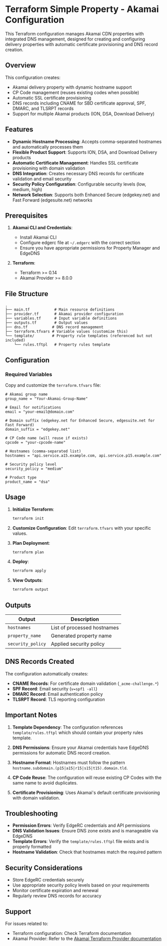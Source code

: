 # Terraform Simple Property - Akamai Configuration

This Terraform configuration manages Akamai CDN properties with integrated DNS management, designed for creating and configuring delivery properties with automatic certificate provisioning and DNS record creation.

## Overview

This configuration creates:

- Akamai delivery property with dynamic hostname support
- CP Code management (reuses existing codes when possible)
- Automatic SSL certificate provisioning
- DNS records including CNAME for SBD certificate approval, SPF, DMARC, and TLSRPT records
- Support for multiple Akamai products (ION, DSA, Download Delivery)

## Features

- **Dynamic Hostname Processing**: Accepts comma-separated hostnames and automatically processes them
- **Flexible Product Support**: Supports ION, DSA, and Download Delivery products
- **Automatic Certificate Management**: Handles SSL certificate provisioning with domain validation
- **DNS Integration**: Creates necessary DNS records for certificate validation and email security
- **Security Policy Configuration**: Configurable security levels (low, medium, high)
- **Network Selection**: Supports both Enhanced Secure (edgekey.net) and Fast Forward (edgesuite.net) networks

## Prerequisites

1. **Akamai CLI and Credentials**:

   - Install Akamai CLI
   - Configure edgerc file at `~/.edgerc` with the correct section
   - Ensure you have appropriate permissions for Property Manager and EdgeDNS

2. **Terraform**:
   - Terraform >= 0.14
   - Akamai Provider >= 8.0.0

## File Structure

```
.
├── main.tf           # Main resource definitions
├── provider.tf       # Akamai provider configuration
├── variables.tf      # Input variable definitions
├── outputs.tf        # Output values
├── dns.tf           # DNS record management
├── terraform.tfvars # Variable values (customize this)
└── template/        # Property rule templates (referenced but not included)
    └── rules.tftpl   # Property rules template
```

## Configuration

### Required Variables

Copy and customize the `terraform.tfvars` file:

```hcl
# Akamai group name
group_name = "Your-Akamai-Group-Name"

# Email for notifications
email = "your-email@domain.com"

# Domain suffix (edgekey.net for Enhanced Secure, edgesuite.net for Fast Forward)
domain_suffix = "edgekey.net"

# CP Code name (will reuse if exists)
cpcode = "your-cpcode-name"

# Hostnames (comma-separated list)
hostnames = "api.service.a15.example.com, api.service.p15.example.com"

# Security policy level
security_policy = "medium"

# Product type
product_name = "dsa"
```

## Usage

1. **Initialize Terraform**:

   ```bash
   terraform init
   ```

2. **Customize Configuration**:
   Edit `terraform.tfvars` with your specific values.

3. **Plan Deployment**:

   ```bash
   terraform plan
   ```

4. **Deploy**:

   ```bash
   terraform apply
   ```

5. **View Outputs**:
   ```bash
   terraform output
   ```

## Outputs

| Output            | Description                 |
| ----------------- | --------------------------- |
| `hostnames`       | List of processed hostnames |
| `property_name`   | Generated property name     |
| `security_policy` | Applied security policy     |

## DNS Records Created

The configuration automatically creates:

- **CNAME Records**: For certificate domain validation (`_acme-challenge.*`)
- **SPF Record**: Email security (`v=spf1 -all`)
- **DMARC Record**: Email authentication policy
- **TLSRPT Record**: TLS reporting configuration

## Important Notes

1. **Template Dependency**: The configuration references `template/rules.tftpl` which should contain your property rules template.

2. **DNS Permissions**: Ensure your Akamai credentials have EdgeDNS permissions for automatic DNS record creation.

3. **Hostname Format**: Hostnames must follow the pattern `hostname.subdomain.(p15|a15|r15|s15|t15).domain.tld`.

4. **CP Code Reuse**: The configuration will reuse existing CP Codes with the same name to avoid duplicates.

5. **Certificate Provisioning**: Uses Akamai's default certificate provisioning with domain validation.

## Troubleshooting

- **Permission Errors**: Verify EdgeRC credentials and API permissions
- **DNS Validation Issues**: Ensure DNS zone exists and is manageable via EdgeDNS
- **Template Errors**: Verify the `template/rules.tftpl` file exists and is properly formatted
- **Hostname Validation**: Check that hostnames match the required pattern

## Security Considerations

- Store EdgeRC credentials securely
- Use appropriate security policy levels based on your requirements
- Monitor certificate expiration and renewal
- Regularly review DNS records for accuracy

## Support

For issues related to:

- Terraform configuration: Check Terraform documentation
- Akamai Provider: Refer to the [Akamai Terraform Provider documentation](https://registry.terraform.io/providers/akamai/akamai/latest/docs)
